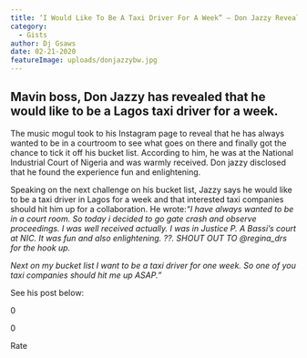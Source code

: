 ```yaml
---
title: ‘I Would Like To Be A Taxi Driver For A Week” – Don Jazzy Reveals
category:
  - Gists
author: Dj Gsaws
date: 02-21-2020
featureImage: uploads/donjazzybw.jpg
---
```

## **Mavin boss, Don Jazzy has revealed that he would like to be a Lagos taxi driver for a week.**

The music mogul took to his Instagram page to reveal that he has always wanted to be in a courtroom to see what goes on there and finally got the chance to tick it off his bucket list. According to him, he was at the National Industrial Court of Nigeria and was warmly received. Don jazzy disclosed that he found the experience fun and enlightening.

Speaking on the next challenge on his bucket list, Jazzy says he would like to be a taxi driver in Lagos for a week and that interested taxi companies should hit him up for a collaboration. He wrote:*“I have always wanted to be in a court room. So today i decided to go gate crash and observe proceedings. I was well received actually. I was in Justice P. A Bassi’s court at NIC. It was fun and also enlightening. ??. SHOUT OUT TO @regina_drs for the hook up.*

*Next on my bucket list I want to be a taxi driver for one week. So one of you taxi companies should hit me up ASAP.”*

See his post below:



0

0



Rate
